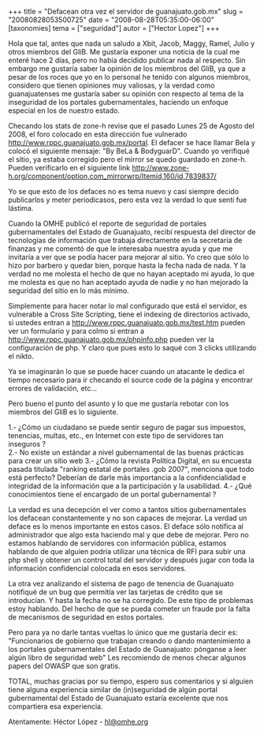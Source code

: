 +++
title = "Defacean otra vez el servidor de guanajuato.gob.mx"
slug = "20080828053500725"
date = "2008-08-28T05:35:00-06:00"
[taxonomies]
tema = ["seguridad"]
autor = ["Hector Lopez"]
+++

Hola que tal, antes que nada un saludo a Xbit, Jacob, Maggy, Ramel,
Julio y otros miembros del GliB. Me gustaría exponer una noticia de la
cual me enteré hace 2 días, pero no había decidido publicar nada al
respecto. Sin embargo me gustaría saber la opinión de los miembros del
GliB, ya que a pesar de los roces que yo en lo personal he tenido con
algunos miembros, considero que tienen opiniones muy valiosas, y la
verdad como guanajuatenses me gustaría saber su opinión con respecto al
tema de la inseguridad de los portales gubernamentales, haciendo un
enfoque especial en los de nuestro estado.

Checando los stats de zone-h revise que el pasado Lunes 25 de Agosto del
2008, el foro colocado en esta dirección fue vulnerado
<a href="http://www.rppc.guanajuato.gob.mx/portal">http://www.rppc.guanajuato.gob.mx/portal</a>.
El defacer se hace llamar Bela y colocó el siguiente mensaje: "By BeLa &
BodyguarD". Cuando yo verifiqué el sitio, ya estaba corregido pero el
mirror se quedo guardado en zone-h. Pueden verificarlo en el siguiente
link
<a href="http://www.zone-h.org/component/option,com_mirrorwrp/Itemid,160/id,7839837/">http://www.zone-h.org/component/option,com_mirrorwrp/Itemid,160/id,7839837/</a>

Yo se que esto de los defaces no es tema nuevo y casi siempre decido
publicarlos y meter periodicasos, pero esta vez la verdad lo que sentí
fue lástima.

<!-- more -->
Cuando la OMHE publicó el reporte de seguridad de portales
gubernamentales del Estado de Guanajuato, recibí respuesta del director
de tecnologías de información que trabaja directamente en la secretaría
de finanzas y me comentó de que le interesaba nuestra ayuda y que me
invitaría a ver que se podía hacer para mejorar al sitio. Yo creo que
sólo lo hizo por barbero y quedar bien, porque hasta la fecha nada de
nada. Y la verdad no me molesta el hecho de que no hayan aceptado mi
ayuda, lo que me molesta es que no han aceptado ayuda de nadie y no han
mejorado la seguridad del sitio en lo más mínimo.

Simplemente para hacer notar lo mal configurado que está el servidor, es
vulnerable a Cross Site Scripting, tiene el indexing de directorios
activado, si ustedes entran a
<a href="http://www.rppc.guanajuato.gob.mx/test.htm">http://www.rppc.guanajuato.gob.mx/test.htm</a>
pueden ver un formulario y para colmo si entran a
<a href="http://www.rppc.guanajuato.gob.mx/phpinfo.php">http://www.rppc.guanajuato.gob.mx/phpinfo.php</a>
pueden ver la configuración de php. Y claro que pues esto lo saqué con 3
clicks utilizando el nikto.

Ya se imaginarán lo que se puede hacer cuando un atacante le dedica el
tiempo necesario para ir checando el source code de la página y
encontrar errores de validación, etc…

Pero bueno el punto del asunto y lo que me gustaría rebotar con los
miembros del GliB es lo siguiente.

1.- ¿Cómo un ciudadano se puede sentir seguro de pagar sus impuestos,
tenencias, multas, etc., en Internet con este tipo de servidores tan
inseguros ?  
2.- No existe un estándar a nivel gubernamental de las buenas prácticas
para crear un sitio web 3.- ¿Cómo la revista Política Digital, en su
encuesta pasada titulada "ranking estatal de portales .gob 2007",
menciona que todo está perfecto? Deberían de darle más importancia a la
confidencialidad e integridad de la información que a la participación y
la usabilidad. 4.- ¿Qué conocimientos tiene el encargado de un portal
gubernamental ?

La verdad es una decepción el ver como a tantos sitios gubernamentales
los defacean constantemente y no son capaces de mejorar. La verdad un
deface es lo menos importante en estos casos. El deface sólo notifica al
administrador que algo esta haciendo mal y que debe de mejorar. Pero no
estamos hablando de servidores con información pública, estamos hablando
de que alguien podría utilizar una técnica de RFI para subir una php
shell y obtener un control total del servidor y después jugar con toda
la información confidencial colocada en esos servidores.

La otra vez analizando el sistema de pago de tenencia de Guanajuato
notifiqué de un bug que permitía ver las tarjetas de crédito que se
introducían. Y hasta la fecha no se ha corregido. De este tipo de
problemas estoy hablando. Del hecho de que se pueda cometer un fraude
por la falta de mecanismos de seguridad en estos portales.

Pero para ya no darle tantas vueltas lo único que me gustaría decir es:
"Funcionarios de gobierno que trabajan creando o dando mantenimiento a
los portales gubernamentales del Estado de Guanajuato: pónganse a leer
algún libro de seguridad web" Les recomiendo de menos checar algunos
papers del OWASP que son gratis.

TOTAL, muchas gracias por su tiempo, espero sus comentarios y si alguien
tiene alguna experiencia similar de (in)seguridad de algún portal
gubernamental del Estado de Guanajuato estaría excelente que nos
compartiera esa experiencia.

Atentamente: Héctor López - hl@omhe.org

